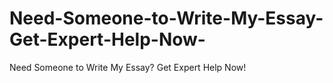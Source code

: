 # Need-Someone-to-Write-My-Essay-Get-Expert-Help-Now-
Need Someone to Write My Essay? Get Expert Help Now!
